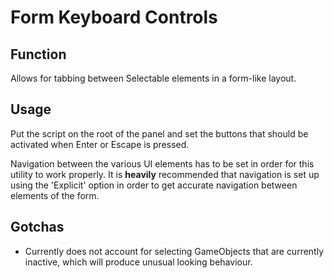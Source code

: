 # Form Keyboard Controls
## Function 
Allows for tabbing between Selectable elements in a form-like layout.
## Usage
Put the script on the root of the panel and set the buttons that should be activated when Enter or Escape is pressed.

Navigation between the various UI elements has to be set in order for this utility to work properly. It is **heavily** recommended that navigation is set up using the 'Explicit' option in order to get accurate navigation between elements of the form.

## Gotchas
- Currently does not account for selecting GameObjects that are currently inactive, which will produce unusual looking behaviour.